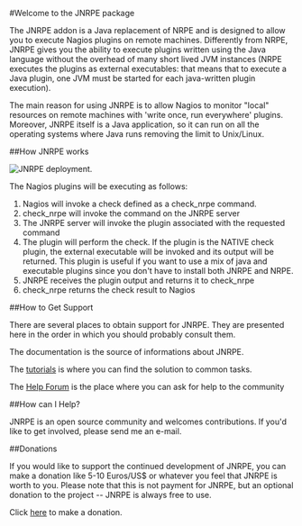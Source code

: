 #Welcome to the JNRPE package

The JNRPE addon is a Java replacement of NRPE and is designed to allow you to execute Nagios plugins on remote machines. 
Differently from NRPE, JNRPE gives you the ability to execute plugins written using the Java language without the
 overhead of many short lived JVM instances (NRPE executes the plugins as external executables: that means that to execute a Java plugin, one JVM must be started for each java-written plugin execution).
  
The main reason for using JNRPE is to allow Nagios to monitor "local" resources on remote machines with 'write once, run everywhere' plugins. Moreover, JNRPE itself is a Java application, so it can run on all the operating systems where Java runs removing the limit to Unix/Linux.

##How JNRPE works

![JNRPE deployment.](images/deployment.png)

The Nagios plugins will be executing as follows:
  
  1. Nagios will invoke a check defined as a check_nrpe command.
  2. check_nrpe will invoke the command on the JNRPE server
  3. The JNRPE server will invoke the plugin associated with the requested command
  4. The plugin will perform the check. If the plugin is the NATIVE check plugin, 
  the external executable will be invoked and its output will be returned. This plugin is
  useful if you want to use a mix of java and executable plugins since you don't have to
  install both JNRPE and NRPE.
  5. JNRPE receives the plugin output and returns it to check_nrpe
  6. check_nrpe returns the check result to Nagios
  
##How to Get Support

There are several places to obtain support for JNRPE. They are presented here in the order in which you should probably consult them.

The documentation is the source of informations about JNRPE.

The [tutorials](http://www.jnrpe.it/cms) is where you can find the solution to common tasks.

The [Help Forum](http://sourceforge.net/p/jnrpe/discussion/730635/) is the place where you can ask for help to the community
 
##How can I Help?

 JNRPE is an open source community and welcomes contributions. 
 If you'd like to get involved, please send me an e-mail.
 
##Donations

If you would like to support the continued development of JNRPE, you can make a donation like 5-10 Euros/US$ or whatever you feel that JNRPE is worth to you. 
Please note that this is not payment for JNRPE, but an optional donation to the project -- JNRPE is always free to use.
 
Click [here](http://sourceforge.net/donate/index.php?group_id=204486) to make a donation.

